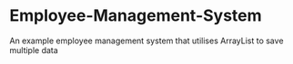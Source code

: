# Employee-Management-System
An example employee management system that utilises ArrayList to save multiple data
